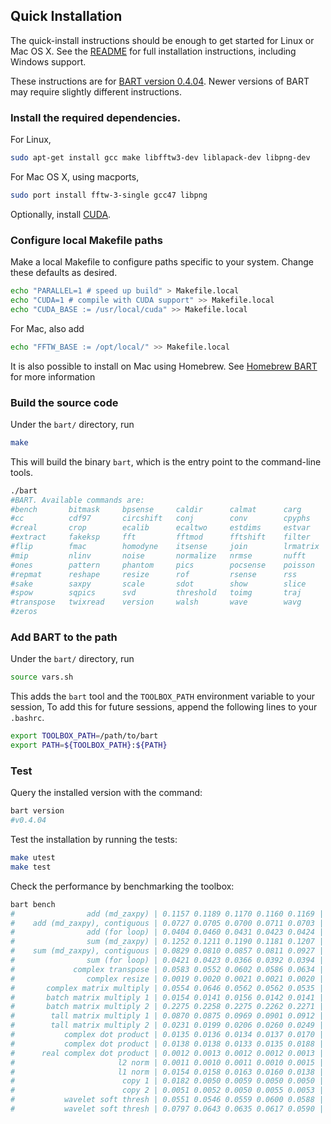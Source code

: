 ## Quick Installation
The quick-install instructions should be enough to get started for Linux or Mac OS X.
See the [README](https://github.com/mrirecon/bart/blob/master/README) for full installation instructions,
including Windows support.

These instructions are for [BART version 0.4.04](https://github.com/mrirecon/bart/releases/tag/v0.4.04). Newer versions
of BART may require slightly different instructions.

### Install the required dependencies.
For Linux,
```bash
sudo apt-get install gcc make libfftw3-dev liblapack-dev libpng-dev
```

For Mac OS X, using macports,
```bash
sudo port install fftw-3-single gcc47 libpng
```

Optionally, install [CUDA](https://developer.nvidia.com/cuda-downloads).

### Configure local Makefile paths
Make a local Makefile to configure paths specific to your system. Change these defaults as desired.
```bash
echo "PARALLEL=1 # speed up build" > Makefile.local
echo "CUDA=1 # compile with CUDA support" >> Makefile.local
echo "CUDA_BASE := /usr/local/cuda" >> Makefile.local
```

For Mac, also add
```bash
echo "FFTW_BASE := /opt/local/" >> Makefile.local
```

It is also possible to install on Mac using Homebrew. See 
[Homebrew BART](https://github.com/mrirecon/homebrew-bart)
for more information

### Build the source code
Under the `bart/` directory, run
```bash
make
```
This will build the binary `bart`, which is the entry point to the command-line tools.
```bash
./bart
#BART. Available commands are:
#bench       bitmask     bpsense     caldir      calmat      carg
#cc          cdf97       circshift   conj        conv        cpyphs
#creal       crop        ecalib      ecaltwo     estdims     estvar
#extract     fakeksp     fft         fftmod      fftshift    filter
#flip        fmac        homodyne    itsense     join        lrmatrix
#mip         nlinv       noise       normalize   nrmse       nufft
#ones        pattern     phantom     pics        pocsense    poisson
#repmat      reshape     resize      rof         rsense      rss
#sake        saxpy       scale       sdot        show        slice
#spow        sqpics      svd         threshold   toimg       traj
#transpose   twixread    version     walsh       wave        wavg
#zeros
```

### Add BART to the path 
Under the `bart/` directory, run
```bash
source vars.sh
```
This adds the `bart` tool and the `TOOLBOX_PATH` environment variable to your session,
To add this for future sessions, append the following lines to your `.bashrc`.
```bash
export TOOLBOX_PATH=/path/to/bart
export PATH=${TOOLBOX_PATH}:${PATH}
```

### Test
Query the installed version with the command:
```bash
bart version
#v0.4.04
```
Test the installation by running the tests:
```bash
make utest
make test
```
Check the performance by benchmarking the toolbox:
```bash
bart bench
#                add (md_zaxpy) | 0.1157 0.1189 0.1170 0.1160 0.1169 | Avg: 0.1169 Max: 0.1189 Min: 0.1157
#    add (md_zaxpy), contiguous | 0.0727 0.0705 0.0700 0.0711 0.0703 | Avg: 0.0709 Max: 0.0727 Min: 0.0700
#                add (for loop) | 0.0404 0.0460 0.0431 0.0423 0.0424 | Avg: 0.0428 Max: 0.0460 Min: 0.0404
#                sum (md_zaxpy) | 0.1252 0.1211 0.1190 0.1181 0.1207 | Avg: 0.1208 Max: 0.1252 Min: 0.1181
#    sum (md_zaxpy), contiguous | 0.0829 0.0810 0.0857 0.0811 0.0927 | Avg: 0.0847 Max: 0.0927 Min: 0.0810
#                sum (for loop) | 0.0421 0.0423 0.0366 0.0392 0.0394 | Avg: 0.0399 Max: 0.0423 Min: 0.0366
#             complex transpose | 0.0583 0.0552 0.0602 0.0586 0.0634 | Avg: 0.0592 Max: 0.0634 Min: 0.0552
#                complex resize | 0.0019 0.0020 0.0021 0.0021 0.0020 | Avg: 0.0020 Max: 0.0021 Min: 0.0019
#       complex matrix multiply | 0.0554 0.0646 0.0562 0.0562 0.0535 | Avg: 0.0572 Max: 0.0646 Min: 0.0535
#       batch matrix multiply 1 | 0.0154 0.0141 0.0156 0.0142 0.0141 | Avg: 0.0147 Max: 0.0156 Min: 0.0141
#       batch matrix multiply 2 | 0.2275 0.2258 0.2275 0.2262 0.2271 | Avg: 0.2268 Max: 0.2275 Min: 0.2258
#        tall matrix multiply 1 | 0.0870 0.0875 0.0969 0.0901 0.0912 | Avg: 0.0905 Max: 0.0969 Min: 0.0870
#        tall matrix multiply 2 | 0.0231 0.0199 0.0206 0.0260 0.0249 | Avg: 0.0229 Max: 0.0260 Min: 0.0199
#           complex dot product | 0.0135 0.0136 0.0134 0.0137 0.0170 | Avg: 0.0142 Max: 0.0170 Min: 0.0134
#           complex dot product | 0.0138 0.0138 0.0133 0.0135 0.0188 | Avg: 0.0146 Max: 0.0188 Min: 0.0133
#      real complex dot product | 0.0012 0.0013 0.0012 0.0012 0.0013 | Avg: 0.0012 Max: 0.0013 Min: 0.0012
#                       l2 norm | 0.0011 0.0010 0.0011 0.0010 0.0015 | Avg: 0.0011 Max: 0.0015 Min: 0.0010
#                       l1 norm | 0.0154 0.0158 0.0163 0.0160 0.0138 | Avg: 0.0155 Max: 0.0163 Min: 0.0138
#                        copy 1 | 0.0182 0.0050 0.0059 0.0050 0.0050 | Avg: 0.0078 Max: 0.0182 Min: 0.0050
#                        copy 2 | 0.0051 0.0052 0.0050 0.0055 0.0053 | Avg: 0.0052 Max: 0.0055 Min: 0.0050
#           wavelet soft thresh | 0.0551 0.0546 0.0559 0.0600 0.0588 | Avg: 0.0569 Max: 0.0600 Min: 0.0546
#           wavelet soft thresh | 0.0797 0.0643 0.0635 0.0617 0.0590 | Avg: 0.0656 Max: 0.0797 Min: 0.0590
```
